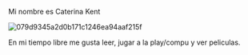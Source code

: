 Mi nombre es Caterina Kent

![079d9345a2d0b171c1246ea94aaf215f](https://github.com/user-attachments/assets/fc1359e8-7dc5-4faa-b9da-adfcc21135c5)

En mi tiempo libre me gusta leer, jugar a la play/compu y ver peliculas.
